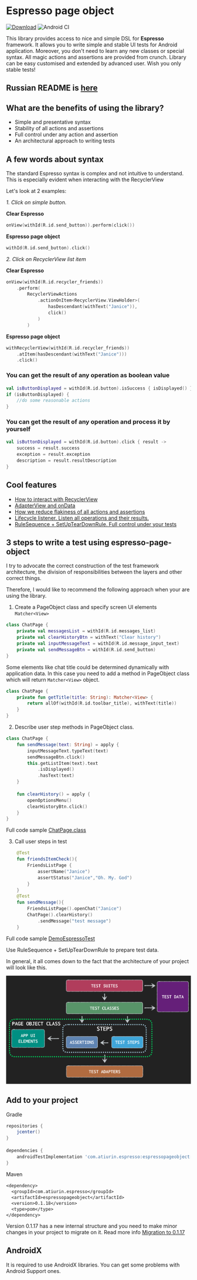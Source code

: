 # Espresso page object

[![Download](https://api.bintray.com/packages/alex-tiurin/espresso-page-object/espressopageobject/images/download.svg)](https://bintray.com/alex-tiurin/espresso-page-object/espressopageobject/_latestVersion)
![Android CI](https://github.com/alex-tiurin/espresso-page-object/workflows/AndroidCI/badge.svg)

This library provides access to nice and simple DSL for **Espresso** framework. It allows you to write simple and stable UI tests for Android application.
Moreover, you don't need to learn any new classes or special syntax. All magic actions and assertions are provided from crunch.
Library can be easy customised and extended by advanced user. Wish you only stable tests!

## Russian README is [here](https://github.com/alex-tiurin/espresso-page-object/blob/master/README_RU.md)

## What are the benefits of using the library?

- Simple and presentative syntax
- Stability of all actions and assertions
- Full control under any action and assertion
- An architectural approach to writing tests

## A few words about syntax

The standard Espresso syntax is complex and not intuitive to understand. This is especially evident when interacting with the RecyclerView

Let's look at 2 examples:

_1. Click on simple button._

**Clear Espresso**

```kotlin
onView(withId(R.id.send_button)).perform(click())
```
**Espresso page object**
```kotlin
withId(R.id.send_button).click()
```

_2. Click on RecyclerView list item_

**Clear Espresso**

```kotlin
onView(withId(R.id.recycler_friends))
    .perform(
        RecyclerViewActions
            .actionOnItem<RecyclerView.ViewHolder>(
                hasDescendant(withText("Janice")),
                click()
            )
        )
```
**Espresso page object**
```kotlin
withRecyclerView(withId(R.id.recycler_friends))
    .atItem(hasDescendant(withText("Janice")))
    .click()
```
### You can get the result of any operation as boolean value

```kotlin
val isButtonDisplayed = withId(R.id.button).isSuccess { isDisplayed() }
if (isButtonDisplayed) {
    //do some reasonable actions
}
```
### You can get the result of any operation and process it by yourself

```kotlin
val isButtonDisplayed = withId(R.id.button).click { result ->
    success = result.success
    exception = result.exception
    description = result.resultDescription
}
```

## Cool features

-  [How to interact with RecyclerView](https://github.com/alex-tiurin/espresso-page-object/blob/master/wiki/en/recyclerview.md)
-  [AdapterView and onData](https://github.com/alex-tiurin/espresso-page-object/blob/master/wiki/en/adapterview.md)
-  [How we reduce flakiness of all actions and assertions](https://github.com/alex-tiurin/espresso-page-object/blob/master/wiki/en/operations_stability.md)
-  [Lifecycle listener. Listen all operations and their results.](https://github.com/alex-tiurin/espresso-page-object/blob/master/wiki/en/lifecycle_listener.md)
-  [RuleSequence + SetUpTearDownRule. Full control under your tests](https://github.com/alex-tiurin/espresso-page-object/blob/master/wiki/en/rulesequence_setupterdownrule.md)

## 3 steps to write a test using espresso-page-object

I try to advocate the correct construction of the test framework architecture, the division of responsibilities between the layers and other correct things.

Therefore, I would like to recommend the following approach when your are using the library.

1. Create a PageObject class and specify screen UI elements `Matcher<View>`

```kotlin
class ChatPage {
    private val messagesList = withId(R.id.messages_list)
    private val clearHistoryBtn = withText("Clear history")
    private val inputMessageText = withId(R.id.message_input_text)
    private val sendMessageBtn = withId(R.id.send_button)
}
```
Some elements like chat title could be determined dynamically with application data.
In this case you need to add a method in PageObject class which will return `Matcher<View>` object.

```kotlin
class ChatPage {
    private fun getTitle(title: String): Matcher<View> {
        return allOf(withId(R.id.toolbar_title), withText(title))
    }
}
```

2. Describe user step methods in PageObject class.

```kotlin
class ChatPage {
    fun sendMessage(text: String) = apply {
        inputMessageText.typeText(text)
        sendMessageBtn.click()
        this.getListItem(text).text
            .isDisplayed()
            .hasText(text)
    }

    fun clearHistory() = apply {
        openOptionsMenu()
        clearHistoryBtn.click()
    }
}
```
Full code sample [ChatPage.class](https://github.com/alex-tiurin/espresso-page-object/blob/master/app/src/androidTest/java/com/atiurin/espressopageobjectexample/pages/ChatPage.kt)

3. Call user steps in test

```kotlin
    @Test
    fun friendsItemCheck(){
        FriendsListPage {
            assertName("Janice")
            assertStatus("Janice","Oh. My. God")
        }
    }
    @Test
    fun sendMessage(){
        FriendsListPage().openChat("Janice")
        ChatPage().clearHistory()
            .sendMessage("test message")
    }
```

Full code sample [DemoEspressoTest](https://github.com/alex-tiurin/espresso-page-object/blob/master/app/src/androidTest/java/com/atiurin/espressopageobjectexample/tests/DemoEspressoTest.kt)

Use RuleSequence + SetUpTearDownRule to prepare test data.

In general, it all comes down to the fact that the architecture of your project will look like this.

![Architecture](https://github.com/alex-tiurin/espresso-page-object/blob/master/wiki/img/architecture.png)

## Add to your project
Gradle
```groovy
repositories {
    jcenter()
}

dependencies {
    androidTestImplementation 'com.atiurin.espresso:espressopageobject:0.1.18'
}
```
Maven
```
<dependency>
  <groupId>com.atiurin.espresso</groupId>
  <artifactId>espressopageobject</artifactId>
  <version>0.1.18</version>
  <type>pom</type>
</dependency>
```

Version 0.1.17 has a new internal structure and you need to make minor changes in your project to migrate on it.
Read more info [Migration to 0.1.17](https://github.com/alex-tiurin/espresso-page-object/wiki/Migration-to-0.1.17)

## AndroidX

It is required to use AndroidX libraries. You can get some problems with Android Support ones.
